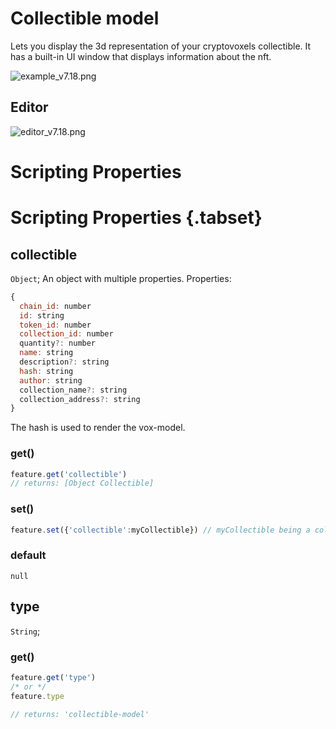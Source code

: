 # Collectible model

Lets you display the 3d representation of your cryptovoxels collectible. It has a built-in UI window that displays information about the nft.

![example_v7.18.png](https://wiki.cryptovoxels.com/features/[collectible_model]example_v7.18.png)

## Editor

![editor_v7.18.png](https://wiki.cryptovoxels.com/features/[collectible_model]editor_v7.18.png)


# Scripting Properties
# Scripting Properties {.tabset}
## collectible
`Object`; An object with multiple properties.
Properties:
```js
{
  chain_id: number
  id: string
  token_id: number
  collection_id: number
  quantity?: number
  name: string
  description?: string
  hash: string
  author: string
  collection_name?: string
  collection_address?: string
}
```

The hash is used to render the vox-model.
### get()

```js
feature.get('collectible')
// returns: [Object Collectible]
```

### set()

```js
feature.set({'collectible':myCollectible}) // myCollectible being a collectible object.
 ```

### default

`null`

## type
`String`;

### get()

```js
feature.get('type')
/* or */
feature.type

// returns: 'collectible-model'
```
